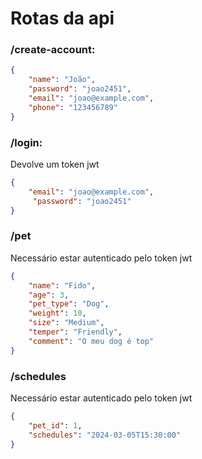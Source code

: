 


# Rotas da api 
### **/create-account:**
```JSON
{
    "name": "João",
    "password": "joao2451",
    "email": "joao@example.com", 
    "phone": "123456789"
}
```



### **/login:**
Devolve um token jwt
```JSON
{
    "email": "joao@example.com",
     "password": "joao2451"
}
```

### **/pet**
Necessário estar autenticado pelo token jwt
```JSON
{
    "name": "Fido",
    "age": 3,
    "pet_type": "Dog",
    "weight": 10,
    "size": "Medium",
    "temper": "Friendly",
    "comment": "O meu dog é top"
}
```

### **/schedules**
Necessário estar autenticado pelo token jwt
```JSON
{
    "pet_id": 1,
    "schedules": "2024-03-05T15:30:00"
}
```
